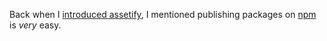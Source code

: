 Back when I [introduced assetify][1], I mentioned publishing packages on [npm][2] is _very_ easy.

[1]: /2013/01/18/asset-management-in-node
[2]: https://npmjs.org/
